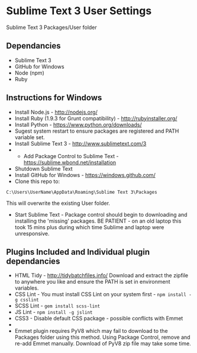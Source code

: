 Sublime Text 3 User Settings
============

Sublime Text 3 Packages/User folder

## Dependancies

- Sublime Text 3 
- GitHub for Windows
- Node (npm)
- Ruby

## Instructions for Windows

- Install Node.js - http://nodejs.org/
- Install Ruby (1.9.3 for Grunt compatibility) - http://rubyinstaller.org/
- Install Python - https://www.python.org/downloads/
- Sugest system restart to ensure packages are registered and PATH variable set.
- Install Sublime Text 3 - http://www.sublimetext.com/3
- - Add Package Control to Sublime Text - https://sublime.wbond.net/installation
- Shutdown Sublime Text
- Install GitHub for Windows - https://windows.github.com/
- Clone this repo to:
 
` C:\Users\UserName\AppData\Roaming\Sublime Text 3\Packages `

This will overwrite the existing User folder.
- Start Sublime Text - Package control should begin to downloading and installing the 'missing' packages. BE PATIENT - on an old laptop this took 15 mins plus during which time Sublime and laptop were unresponsive.

## Plugins Included and Individual plugin dependancies

- HTML Tidy - http://tidybatchfiles.info/
  Download and extract the zipfile to anywhere you like and ensure the PATH is set in environment variables.
- CSS Lint - You must install CSS Lint on your system first - `npm install -g csslint`
- SCSS Lint - `gem install scss-lint`
- JS Lint - `npm install -g jslint`
- CSS3 - Disable default CSS package - possible conflicts with Emmet
- 
- Emmet plugin requires PyV8 which may fail to download to the Packages folder using this method. Using Package Control, remove and re-add Emmet manually. Download of PyV8 zip file may take some time.

